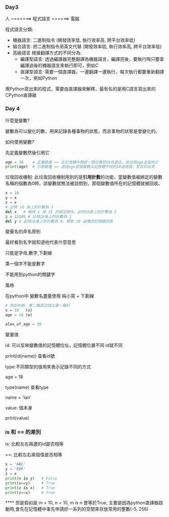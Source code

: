 ### Day3

人 =======> 程式語言 ======> 電腦

程式語言分類:

- 機器語言: 二進制指令 (開發效率低, 執行效率高, 跨平台效率低)
- 組合語言: 把二進制指令用英文代替 (開發效率低, 執行效率高, 跨平台效率低)
- 高級語言
  根據翻譯方式的不同分為:
  - 編譯型語言: 透過編譯器完整翻譯為機器語言，編譯完後，要執行時只要拿編譯過後的機器語言來執行即可，例如C
  - 直譯型語言: 需要一個直譯器，一邊翻譯一邊執行，每次執行都要重新翻譯一次，例如Python 



用Python寫出來的程式，需要由直譯器來解釋，最有名的是用C語言寫出來的CPython直譯器



### Day 4

什麼是變數?

變數為可以變化的數，用來記錄各種事物的狀態，而且事物的狀態是會變化的。

如何使用變數?

先定義變數然後引用它

```python
age = 18    # 定義變量 => 在記憶體中開啟一個位置把18存進去，並且用age去指向它
print(age)  # 引用變量 => 透過age這個變數去記憶體中找到18這個值，並且印出來
```

垃圾回收機制: 此垃圾回收機制用到的是**引用計數**的功能，當變數值被綁定的變數名稱的個數為0時，該變數就無法被訪問到，那個變數值所在的記憶體就被回收。

```python
x = 10 
y = x
z = x
# 此時 10 身上的計數為 3
del x   # 解除 x 與 10 的綁定關係，此時10身上的計數為 2
z = 12345 # 此時10身上的計數為 1
del y # 此時10身上的計數為 0，釋放 10 這塊的記憶體空間
```

變量名的命名原則

最好看到名字就知道他代表什麼意思

只能是字母,數字,下劃線

第一個字不能是數字

不能用到python的關鍵字

風格

在python中 變數名盡量使用 純小寫 + 下劃線

```python
# 例如年齡，第二種寫法就比第一種好
x = 18   (x)
age = 18 (o)

alex_of_age = 30
```

變量值

id: 可以反映變數值的記憶體位址，記憶體位置不同 id就不同

print(id(name)) 查看id號

type:不同類型的值用來表示記錄不同的方式

age = 18

type(name) 查看type

name = 'Ian'

value: 值本身

print(value)

### is 和 == 的差別

is: 比較左右兩邊的id是否相等

==: 比較左右兩個值是否相等

```python
x = 'ABC'
y = 'EDF'
z = x
print(x is y)   # False
print(x==y)     # True
print(z is x)   # True
print(z==x)     # True
```

**** 但是假如是 m = 10, n = 10,  m is n 會等於True, 主要是因為python直譯器啟動時,會先在記憶體中事先申請好一系列的空間來存放常用的整數(-5, 256)